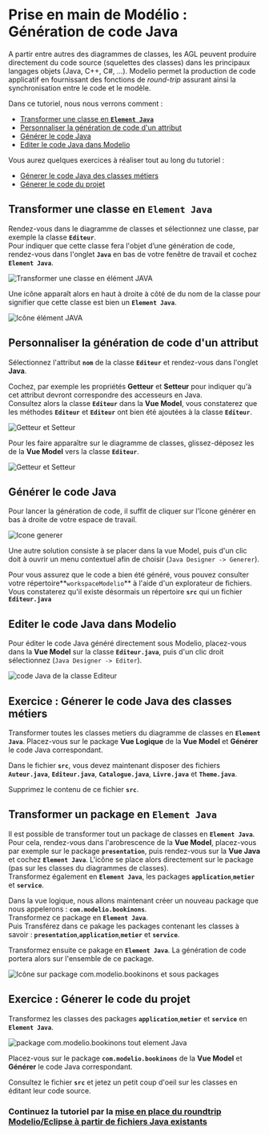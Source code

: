 # Prise en main de Modélio : Génération de code Java
<!-- => retour à la ligne, 2 espaces .... -->


A partir entre autres des diagrammes de classes, les AGL peuvent produire directement du code source (squelettes des classes) dans les principaux langages objets (Java, C++, C#, ...). Modelio permet la production de code applicatif en fournissant des fonctions de *round-trip* assurant ainsi la synchronisation entre le code et le modèle.


Dans ce tutoriel, nous nous verrons comment :

* [Transformer une classe en **`Element Java`**](#transformerClasseEltJav)
* [Personnaliser la génération de code d'un attribut](#personnaliserAttributJava)
* [Générer le code Java](#genererCodeJava)
* [Editer le code Java dans Modelio](#editerCodeJava)


Vous aurez quelques exercices à réaliser tout au long du tutoriel :

* [Génerer le code Java des classes métiers](#aVosCrayons_Exo1)
* [Génerer le code du projet](#aVosCrayons_Exo2)


## Transformer une classe en **`Element Java`** <a id="transformerClasseEltJava"></a>

Rendez-vous dans le diagramme de classes et sélectionnez une classe, par exemple la classe **`Editeur`**.  
Pour indiquer que cette classe fera l'objet d’une génération de code, rendez-vous dans l'onglet **`Java`** en bas de votre fenêtre de travail et cochez **`Element Java`**.

![Transformer une classe en élément JAVA](images/GenerationCode_ElementJava_Classe.png)


Une icône apparaît alors en haut à droite à côté de du nom de la classe pour signifier que cette classe est bien un **`Element Java`**.

![Icône élément JAVA](images/GenerationCode_ElementJava_Classe_Icone.png)


## Personnaliser la génération de code d'un attribut <a id="personnaliserAttributJava"></a>

Sélectionnez l'attribut **`nom`** de la classe **`Editeur`** et rendez-vous dans l'onglet **Java**.

Cochez, par exemple les propriétés **Getteur** et **Setteur** pour indiquer qu'à cet attribut devront correspondre des accesseurs en Java.  
Consultez alors la classe **`Editeur`** dans la **Vue Model**, vous constaterez que les méthodes
**`Editeur`** et **`Editeur`** ont bien été ajoutées à la classe **`Editeur`**.

![Getteur et Setteur](images/GenerationCode_GetteurSetteur.png)

Pour les faire apparaître sur le diagramme de classes, glissez-déposez les de la **Vue Model** vers la classe **`Editeur`**.

![Getteur et Setteur](images/GenerationCode_GetteurSetteur_DC.png)


## Générer le code Java <a id="genererCodeJava"></a>

Pour lancer la génération de code, il suffit de cliquer sur l'îcone générer en bas à droite de votre espace de travail.

![Icone generer](images/GenerationCode_IconeGenerer.png)

Une autre solution consiste à se placer dans la vue Model, puis d'un clic doit à ouvrir un menu contextuel afin de choisir (`Java Designer -> Generer`).

Pour vous assurez que le code a bien été généré, vous pouvez consulter votre répertoire**`workspaceModelio`** à l'aide d'un explorateur de fichiers. Vous constaterez qu'il existe désormais un répertoire **`src`** qui un fichier **`Editeur.java`**


## Editer le code Java dans Modelio <a id="editerCodeJava"></a>

Pour éditer le code Java généré directement sous Modelio, placez-vous dans la **Vue Model** sur la classe **`Editeur.java`**, puis d'un clic droit sélectionnez (`Java Designer -> Editer`).

![code Java de la classe Editeur](images/GenerationCode_EditeurJava.png)

## Exercice : Génerer le code Java des classes métiers <a id="aVosCrayons_Exo1"></a>

Transformer toutes les classes metiers du diagramme de classes en **`Element Java`**. 
Placez-vous sur le package **Vue Logique** de la **Vue Model** et **Générer** le code Java correspondant.

Dans le fichier **`src`**, vous devez maintenant disposer des fichiers **`Auteur.java`**, **`Editeur.java`**, **`Catalogue.java`**, **`Livre.java`** et **`Theme.java`**.

Supprimez le contenu de ce fichier **`src`**.



## Transformer un package en **`Element Java`** <a id="transformerPackageEltJava"></a>

Il est possible de transformer tout un package de classes en **`Element Java`**.  
Pour cela, rendez-vous dans l'arobrescence de la **Vue Model**, placez-vous par exemple sur le package **`presentation`**, puis rendez-vous sur la **Vue Java** et cochez **`Element Java`**.
L'icône se place alors directement sur le package (pas sur les classes du diagrammes de classes).  
Transformez également en **`Element Java`**, les packages **`application`**,**`metier`** et **`service`**.


Dans la vue logique, nous allons maintenant créer un nouveau package que nous appelerons :
**`com.modelio.bookinons`**.   
Transformez ce package en **`Element Java`**.  
Puis Transférez dans ce pakage les packages contenant les classes à savoir : **`presentation`**,**`application`**,**`metier`** et **`service`**.

Transformez ensuite ce pakage en **`Element Java`**. 
La génération de code portera alors sur l'ensemble de ce package.

![Icône sur package com.modelio.bookinons et sous packages](images/GenerationCode_Package.png)



## Exercice : Génerer le code du projet <a id="aVosCrayons_Exo2"></a>

Transformez les classes des packages **`application`**,**`metier`** et **`service`** en **`Element Java`**.

![package com.modelio.bookinons tout element Java](images/GenerationCode_ArborescenceToutJava.png)

Placez-vous sur le package **`com.modelio.bookinons`** de la **Vue Model** et **Générer** le code Java correspondant.

Consultez le fichier **`src`** et jetez un petit coup d'oeil sur les classes en éditant leur code source.


### Continuez la tutoriel par la [mise en place du roundtrip Modelio/Eclipse à partir de fichiers Java existants](Modelio_RoundtripEclipse.md) 

